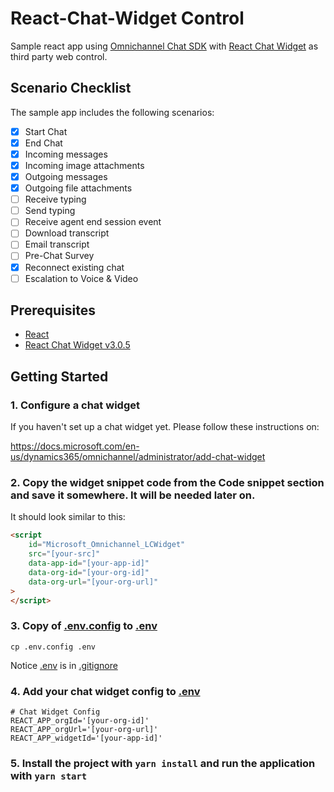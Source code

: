 # React-Chat-Widget Control

Sample react app using [Omnichannel Chat SDK](https://github.com/microsoft/omnichannel-chat-sdk) with [React Chat Widget](https://github.com/Wolox/react-chat-widget) as third party web control.

## Scenario Checklist

The sample app includes the following scenarios:

- [x] Start Chat
- [x] End Chat
- [x] Incoming messages
- [x] Incoming image attachments
- [x] Outgoing messages
- [x] Outgoing file attachments
- [ ] Receive typing
- [ ] Send typing
- [ ] Receive agent end session event
- [ ] Download transcript
- [ ] Email transcript
- [ ] Pre-Chat Survey
- [X] Reconnect existing chat
- [ ] Escalation to Voice & Video

## Prerequisites
- [React](https://reactjs.org/)
- [React Chat Widget v3.0.5](https://github.com/Wolox/react-chat-widget)

## Getting Started

### 1. Configure a chat widget

If you haven't set up a chat widget yet. Please follow these instructions on:

https://docs.microsoft.com/en-us/dynamics365/omnichannel/administrator/add-chat-widget

### 2. **Copy** the widget snippet code from the **Code snippet** section and save it somewhere. It will be needed later on.

It should look similar to this:

```html
<script
    id="Microsoft_Omnichannel_LCWidget"
    src="[your-src]"
    data-app-id="[your-app-id]"
    data-org-id="[your-org-id]"
    data-org-url="[your-org-url]"
>
</script>
```

### 3. **Copy** of [.env.config](.env.config) to [.env](.env)

```
cp .env.config .env
```

Notice [.env](.env) is in [.gitignore](.gitignore)

### 4. **Add** your chat widget config to [.env](.env)

```
# Chat Widget Config
REACT_APP_orgId='[your-org-id]'
REACT_APP_orgUrl='[your-org-url]'
REACT_APP_widgetId='[your-app-id]'
```

### 5. Install the project with `yarn install` and run the application with `yarn start`
